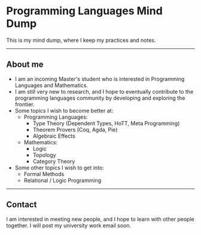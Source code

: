 # Programming Languages Mind Dump

This is my mind dump, where I keep my practices and notes. 

---
## About me
- I am an incoming Master's student who is interested in Programming Languages and Mathematics.
- I am still very new to research, and I hope to eventually contribute to the programming languages community by developing and exploring the frontier.
- Some topics I wish to become better at:
	- Programming Languages:
		- Type Theory (Dependent Types, HoTT, Meta Programming)
		- Theorem Provers (Coq, Agda, Pie)
		- Algebraic Effects
	- Mathematics:
		- Logic
		- Topology
		- Category Theory
- Some other topics I wish to get into:
	- Formal Methods
	- Relational / Logic Programming

---
## Contact
I am interested in meeting new people, and I hope to learn with other people together.
I will post my university work email soon.
